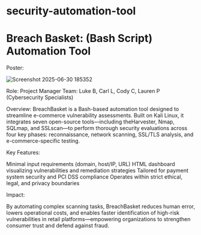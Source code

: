 # security-automation-tool

<h1>Breach Basket: (Bash Script) Automation Tool</h1>

Poster:

![Screenshot 2025-06-30 185352](https://github.com/user-attachments/assets/56974fd1-2289-4d96-8bce-1a4e4083d576)

Role: Project Manager
Team: Luke B, Carl L, Cody C, Lauren P (Cybersecurity Specialists)

Overview:
BreachBasket is a Bash-based automation tool designed to streamline e-commerce vulnerability assessments. Built on Kali Linux, it integrates seven open-source tools—including theHarvester, Nmap, SQLmap, and SSLscan—to perform thorough security evaluations across four key phases: reconnaissance, network scanning, SSL/TLS analysis, and e-commerce-specific testing.

Key Features:

Minimal input requirements (domain, host/IP, URL)
HTML dashboard visualizing vulnerabilities and remediation strategies
Tailored for payment system security and PCI DSS compliance
Operates within strict ethical, legal, and privacy boundaries

Impact:

By automating complex scanning tasks, BreachBasket reduces human error, lowers operational costs, and enables faster identification of high-risk vulnerabilities in retail platforms—empowering organizations to strengthen consumer trust and defend against fraud.
